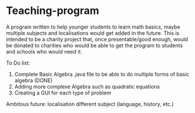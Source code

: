# Teaching-program
A program written to help younger students to learn math basics, maybe multiple subjects and localisations would get added in the future.
This is intended to be a charity project that, once presentable/good enough, would be donated to charities who would be able to get the
program to students and schools who would need it.

To Do list:
1. Complete Basic Algebra .java file to be able to do multiple forms of basic algebra (DONE)
2. Adding more complexe Algebra such as quadratic equations
3. Creating a GUI for each type of problem 

Ambitous future:
localisation
different subject (language, history, etc.)
